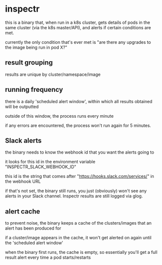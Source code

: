 # inspectr

this is a binary that, when run in a k8s cluster, gets details of pods in the same cluster (via the k8s master/API), and alerts if certain conditions are met.

currently the only condition that's ever met is "are there any upgrades to the image being run in pod X?"


## result grouping

results are unique by cluster/namespace/image


## running frequency

there is a daily 'scheduled alert window', within which all results obtained will be outputted

outside of this window, the process runs every minute

if any errors are encountered, the process won't run again for 5 minutes.


## Slack alerts

the binary needs to know the webhook id that you want the alerts going to

it looks for this id in the environment variable "INSPECTR_SLACK_WEBHOOK_ID"

this id is the string that comes after "https://hooks.slack.com/services/" in the webhook URL

if that's not set, the binary still runs, you just (obviously) won't see any alerts in your Slack channel. Inspectr results are still logged via glog.


## alert cache

to prevent noise, the binary keeps a cache of the clusters/images that an alert has been produced for

if a cluster/image appears in the cache, it won't get alerted on again until the 'scheduled alert window'

when the binary first runs, the cache is empty, so essentially you'll get a full result alert every time a pod starts/restarts
